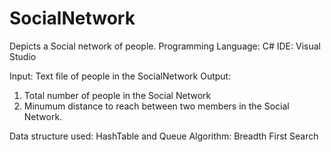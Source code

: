 # SocialNetwork
Depicts a Social network of people.
Programming Language: C#
IDE: Visual Studio

Input: Text file of people in the SocialNetwork
Output: 
1. Total number of people in the Social Network
2. Minumum distance to reach between two members in the Social Network.

Data structure used: HashTable and Queue
Algorithm: Breadth First Search
